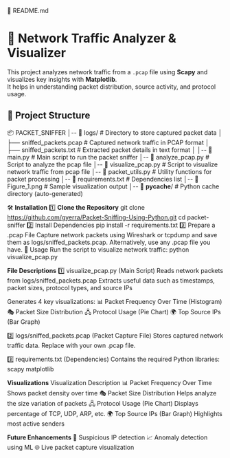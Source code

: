 📜 README.md
# 📡 Network Traffic Analyzer & Visualizer
This project analyzes network traffic from a `.pcap` file using **Scapy** and visualizes key insights with **Matplotlib**.  
It helps in understanding packet distribution, source activity, and protocol usage.

## 📂 **Project Structure**
📦 PACKET_SNIFFER
│-- 📂 logs/                 # Directory to store captured packet data
│   ├── sniffed_packets.pcap  # Captured network traffic in PCAP format
│   ├── sniffed_packets.txt   # Extracted packet details in text format
│
│-- 📜 main.py                # Main script to run the packet sniffer
│-- 📜 analyze_pcap.py        # Script to analyze the pcap file
│-- 📜 visualize_pcap.py      # Script to visualize network traffic from pcap file
│-- 📜 packet_utils.py        # Utility functions for packet processing
│-- 📜 requirements.txt       # Dependencies list
│-- 📜 Figure_1.png           # Sample visualization output
│-- 📂 __pycache__/           # Python cache directory (auto-generated)



🛠️ **Installation**
1️⃣ **Clone the Repository**
git clone https://github.com/gyerra/Packet-Sniffing-Using-Python.git
cd packet-sniffer
2️⃣ Install Dependencies
pip install -r requirements.txt
3️⃣ Prepare a .pcap File
Capture network packets using Wireshark or tcpdump and save them as logs/sniffed_packets.pcap.
Alternatively, use any .pcap file you have.
🚀 Usage
Run the script to visualize network traffic:
python visualize_pcap.py

**File Descriptions**
1️⃣ visualize_pcap.py (Main Script)
Reads network packets from logs/sniffed_packets.pcap
Extracts useful data such as timestamps, packet sizes, protocol types, and source IPs

Generates 4 key visualizations:
📊 Packet Frequency Over Time (Histogram)
🎭 Packet Size Distribution
🖧 Protocol Usage (Pie Chart)
🌍 Top Source IPs (Bar Graph)

2️⃣ logs/sniffed_packets.pcap (Packet Capture File)
Stores captured network traffic data.
Replace with your own .pcap file.

3️⃣ requirements.txt (Dependencies)
Contains the required Python libraries:
scapy
matplotlib

**Visualizations**
Visualization	Description
📊 Packet Frequency Over Time	Shows packet density over time
🎭 Packet Size Distribution	Helps analyze the size variation of packets
🖧 Protocol Usage (Pie Chart)	Displays percentage of TCP, UDP, ARP, etc.
🌍 Top Source IPs (Bar Graph)	Highlights most active senders

**Future Enhancements**
🚨 Suspicious IP detection
📈 Anomaly detection using ML
🌐 Live packet capture visualization

